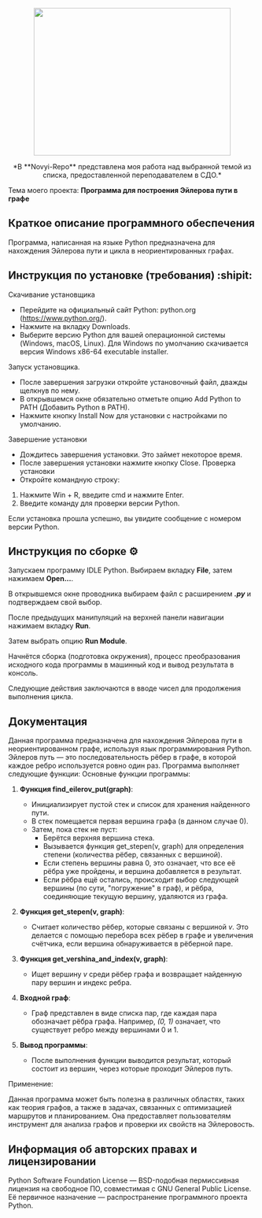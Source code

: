 <p align="center">
<img width="400" height="300" src="https://github.com/user-attachments/assets/adca1e1b-42cf-4210-a61d-e9785efedc7e">
</p>

<p align="center">
  *В **Novyi-Repo** представлена моя работа над выбранной темой из списка, предоставленной переподавателем в СДО.* 
</p>

Тема моего проекта: **Программа для построения Эйлерова пути в графе**

## Краткое описание программного обеспечения 
Программа, написанная на языке Python предназначена для нахождения Эйлерова пути и цикла в неориентированных графах.

## Инструкция по установке (требования) :shipit:
Скачивание установщика
- Перейдите на официальный сайт Python: python.org (https://www.python.org/).
- Нажмите на вкладку Downloads.
- Выберите версию Python для вашей операционной системы (Windows, macOS, Linux). Для Windows по умолчанию скачивается версия Windows x86-64 executable installer.

Запуск установщика.
- После завершения загрузки откройте установочный файл, дважды щелкнув по нему.
- В открывшемся окне обязательно отметьте опцию Add Python to PATH (Добавить Python в PATH).
- Нажмите кнопку Install Now для установки с настройками по умолчанию.

Завершение установки
- Дождитесь завершения установки. Это займет некоторое время.
- После завершения установки нажмите кнопку Close. Проверка установки
- Откройте командную строку:
 1) Нажмите Win + R, введите cmd и нажмите Enter.
 2) Введите команду для проверки версии Python.

Если установка прошла успешно, вы увидите сообщение с номером версии Python.

## Инструкция по сборке ⚙️
Запускаем программу IDLE Python. Выбираем вкладку **File**, затем нажимаем **Open...**.

В открывшемся окне проводника выбираем файл с расширением ***.py*** и подтверждаем свой выбор.

После предыдущих манипуляций на верхней панели навигации нажимаем вкладку **Run**. 

Затем выбрать опцию **Run Module**.

Начнётся сборка (подготовка окружения), процесс преобразования исходного кода программы в машинный код и вывод результата в консоль. 

Следующие действия заключаются в вводе чисел для продолжения выполнения цикла.

## Документация
Данная программа предназначена для нахождения Эйлерова пути в неориентированном графе, используя язык программирования Python. 
Эйлеров путь — это последовательность рёбер в графе, в которой каждое ребро используется ровно один раз. 
Программа выполняет следующие функции:
Основные функции программы:
1. **Функция find_eilerov_put(graph)**:
   - Инициализирует пустой стек и список для хранения найденного пути.
   - В стек помещается первая вершина графа (в данном случае 0).
   - Затем, пока стек не пуст:
     - Берётся верхняя вершина стека.
     - Вызывается функция get_stepen(v, graph) для определения степени (количества рёбер, связанных с вершиной).
     - Если степень вершины равна 0, это означает, что все её рёбра уже пройдены, и вершина добавляется в результат.
     - Если рёбра ещё остались, происходит выбор следующей вершины (по сути, "погружение" в граф), и рёбра, соединяющие текущую вершину, удаляются из графа.
   
2. **Функция get_stepen(v, graph)**:
   - Считает количество рёбер, которые связаны с вершиной *v*. Это делается с помощью перебора всех рёбер в графе и увеличения счётчика, если вершина обнаруживается в рёберной паре.

3. **Функция get_vershina_and_index(v, graph)**:
   - Ищет вершину *v* среди рёбер графа и возвращает найденную пару вершин и индекс ребра.

4. **Входной граф**:
   - Граф представлен в виде списка пар, где каждая пара обозначает рёбра графа. Например, *(0, 1)* означает, что существует ребро между вершинами 0 и 1.

5. **Вывод программы**:
   - После выполнения функции выводится результат, который состоит из вершин, через которые проходит Эйлеров путь.

Применение:

Данная программа может быть полезна в различных областях, таких как теория графов, а также в задачах, связанных с оптимизацией маршрутов и планированием. Она предоставляет пользователям инструмент для анализа графов и проверки их свойств на Эйлеровость. 

##  Информация об авторских правах и лицензировании
Python Software Foundation License — BSD-подобная пермиссивная лицензия на свободное ПО, совместимая с GNU General Public License. 
Её первичное назначение — распространение программного проекта Python.
